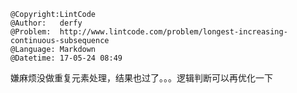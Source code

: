```
@Copyright:LintCode
@Author:   derfy
@Problem:  http://www.lintcode.com/problem/longest-increasing-continuous-subsequence
@Language: Markdown
@Datetime: 17-05-24 08:49
```

嫌麻烦没做重复元素处理，结果也过了。。。逻辑判断可以再优化一下